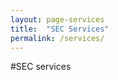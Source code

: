 ```yaml
---
layout: page-services
title:  "SEC Services"
permalink: /services/
---
```


#SEC services
<!--
* Commercial
  ![commercial]({{ site.path.images | prepend: site.baseurl }}/secImages/sterlingCommercial.png)
* Residential
  ![residential]({{ site.path.images | prepend: site.baseurl }}/secImages/sterlingResidential.png)
* Excavation
  ![excavation]({{ site.path.images | prepend: site.baseurl }}/secImages/sterlingExcavation.png) -->
